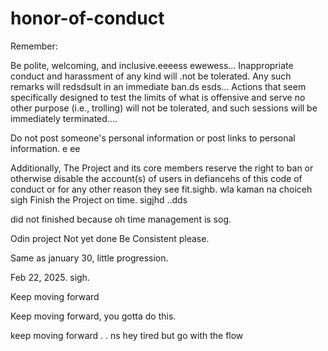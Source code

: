 # honor-of-conduct
Remember:

Be polite, welcoming, and inclusive.eeeess
ewewess...
Inappropriate conduct and harassment of any kind will .not be tolerated. Any such remarks will redsdsult in an immediate ban.ds
esds...
Actions that seem specifically designed to test the limits of what is offensive and serve no other purpose (i.e., trolling) will not be tolerated, and such sessions will be immediately terminated....

Do not post someone's personal information or post links to personal information. e ee 

Additionally, The Project and its core members reserve the right to ban or otherwise disable the account(s) of users in defiancehs of this code of conduct or for any other reason they see fit.sighb.
 wla kaman na choiceh
sigh
Finish the Project on time.  sigjhd
..dds

did not finished because oh time management is sog.



Odin project
Not yet done
Be Consistent please.

Same as january 30, little progression.

Feb 22, 2025. sigh.


Keep moving forward

Keep moving forward, you gotta do this.

keep moving forward . . ns
hey
tired but go with the flow 
